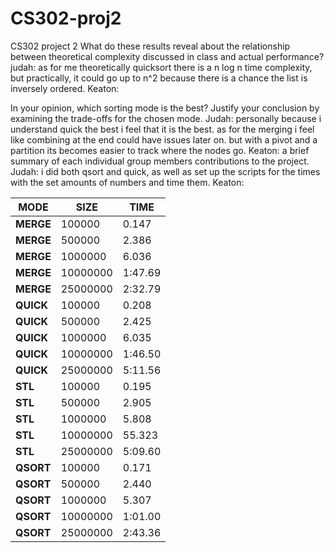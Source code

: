 # CS302-proj2
CS302 project 2
What do these results reveal about the relationship between theoretical complexity discussed in class and actual performance?
judah: as for me theoretically quicksort there is a n log n time complexity, but practically, it could go up to n^2 because there is a chance the list is inversely ordered. 
Keaton:

In your opinion, which sorting mode is the best? Justify your conclusion by examining the trade-offs for the chosen mode.
Judah: personally because i understand quick the best i feel that it is the best. as for the merging i feel like combining at the end could have issues later on. but with a pivot and a partition its becomes easier to track where the nodes go. 
Keaton:
a brief summary of each individual group members contributions to the project.
Judah: i did both qsort and quick, as well as set up the scripts for the times with the set amounts of numbers and time them. 
Keaton: 


| **MODE**  | **SIZE** | **TIME** |
| --------- | -------- | -------- |
| **MERGE** | 100000   | 0.147    |
| **MERGE** | 500000   | 2.386    |
| **MERGE** | 1000000  | 6.036    |
| **MERGE** | 10000000 | 1:47.69  |
| **MERGE** | 25000000 | 2:32.79  |
| **QUICK** | 100000   | 0.208    |
| **QUICK** | 500000   | 2.425    |
| **QUICK** | 1000000  | 6.035    |
| **QUICK** | 10000000 | 1:46.50  |
| **QUICK** | 25000000 | 5:11.56  |
| **STL**   | 100000   | 0.195    |
| **STL**   | 500000   | 2.905    |
| **STL**   | 1000000  | 5.808    |
| **STL**   | 10000000 | 55.323   |
| **STL**   | 25000000 | 5:09.60  |
| **QSORT** | 100000   | 0.171    |
| **QSORT** | 500000   | 2.440    |
| **QSORT** | 1000000  | 5.307    |
| **QSORT** | 10000000 | 1:01.00  |
| **QSORT** | 25000000 | 2:43.36  |
